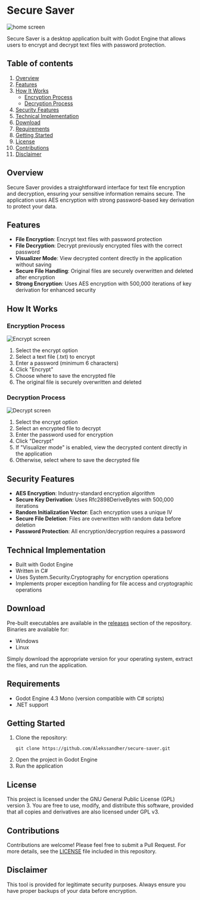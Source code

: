 # Secure Saver
![home screen](https://github.com/user-attachments/assets/06304149-df1c-4b15-bb8f-b6e5f6528ebd)

Secure Saver is a desktop application built with Godot Engine that allows users to encrypt and decrypt text files with password protection.

## Table of contents

1. [Overview](#overview)  
2. [Features](#features)  
3. [How It Works](#how-it-works)  
   - [Encryption Process](#encryption-process)  
   - [Decryption Process](#decryption-process)  
4. [Security Features](#security-features)  
5. [Technical Implementation](#technical-implementation)  
6. [Download](#download)  
7. [Requirements](#requirements)  
8. [Getting Started](#getting-started)  
9. [License](#license)  
10. [Contributions](#contributions)  
11. [Disclaimer](#disclaimer)
    
## Overview

Secure Saver provides a straightforward interface for text file encryption and decryption, ensuring your sensitive information remains secure. The application uses AES encryption with strong password-based key derivation to protect your data.

## Features

- **File Encryption**: Encrypt text files with password protection
- **File Decryption**: Decrypt previously encrypted files with the correct password
- **Visualizer Mode**: View decrypted content directly in the application without saving
- **Secure File Handling**: Original files are securely overwritten and deleted after encryption
- **Strong Encryption**: Uses AES encryption with 500,000 iterations of key derivation for enhanced security

## How It Works

### Encryption Process
![Encrypt screen](https://github.com/user-attachments/assets/39822370-99d5-44c0-8e47-555d780b6898)

1. Select the encrypt option
2. Select a text file (.txt) to encrypt
3. Enter a password (minimum 6 characters)
4. Click "Encrypt"
5. Choose where to save the encrypted file
6. The original file is securely overwritten and deleted

### Decryption Process
![Decrypt screen](https://github.com/user-attachments/assets/9389c369-ca59-4e9b-87a6-4df3fe23fbbd)

1. Select the encrypt option
2. Select an encrypted file to decrypt
3. Enter the password used for encryption
4. Click "Decrypt"
5. If "Visualizer mode" is enabled, view the decrypted content directly in the application
6. Otherwise, select where to save the decrypted file

## Security Features

- **AES Encryption**: Industry-standard encryption algorithm
- **Secure Key Derivation**: Uses Rfc2898DeriveBytes with 500,000 iterations
- **Random Initialization Vector**: Each encryption uses a unique IV
- **Secure File Deletion**: Files are overwritten with random data before deletion
- **Password Protection**: All encryption/decryption requires a password

## Technical Implementation

- Built with Godot Engine
- Written in C#
- Uses System.Security.Cryptography for encryption operations
- Implements proper exception handling for file access and cryptographic operations

## Download

Pre-built executables are available in the [releases](https://github.com/Alekssandher/secure-saver/releases) section of the repository. Binaries are available for:
- Windows
- Linux

Simply download the appropriate version for your operating system, extract the files, and run the application.

## Requirements

- Godot Engine 4.3 Mono (version compatible with C# scripts)
- .NET support

## Getting Started

1. Clone the repository:
   ```
   git clone https://github.com/Alekssandher/secure-saver.git
   ```
2. Open the project in Godot Engine
3. Run the application

## License

This project is licensed under the GNU General Public License (GPL) version 3. You are free to use, modify, and distribute this software, provided that all copies and derivatives are also licensed under GPL v3.

## Contributions

Contributions are welcome! Please feel free to submit a Pull Request.
For more details, see the [LICENSE](https://github.com/Alekssandher/secure-saver/tree/main?tab=GPL-3.0-1-ov-file) file included in this repository.

## Disclaimer

This tool is provided for legitimate security purposes. Always ensure you have proper backups of your data before encryption.

